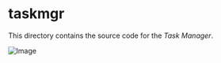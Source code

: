 # taskmgr
This directory contains the source code for the *Task Manager*.

![Image](https://github.com/user-attachments/assets/a2c0c17d-8d9e-4e4a-a995-3922b39fcfc8)
